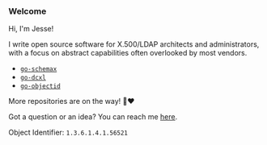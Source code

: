 ### Welcome

Hi, I'm Jesse!

I write open source software for X.500/LDAP architects and administrators, with a focus on abstract capabilities often overlooked by most vendors.

- [`go-schemax`](https://github.com/JesseCoretta/go-schemax)
- [`go-dcxl`](https://github.com/JesseCoretta/go-dcxl)
- [`go-objectid`](https://github.com/JesseCoretta/go-objectid)

More repositories are on the way! 💜❤️

Got a question or an idea? You can reach me [here](mailto:jesse.coretta@icloud.com).

Object Identifier: `1.3.6.1.4.1.56521`
